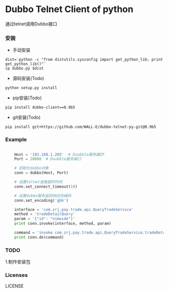 Dubbo Telnet Client of python
=====================================  
通过telnet调用Dubbo接口


### 安装
*  手动安装

```shell
dist=`python -c "from distutils.sysconfig import get_python_lib; print get_python_lib()"`
cp dubbo.py $dist
```

*  源码安装(Todo) 

```shell
python setup.py install
```

*  pip安装(Todo)  

```shell
pip install dubbo-client==0.9b5
```

*  git安装(Todo)  

```shell
pip install git+https://github.com/WALL-E/dubbo-telnet-py.git@0.9b5
```

### Example

```python

    Host = '192.168.1.203'  # Doubble服务器IP
    Port = 28008  # Doubble服务端口

    # 初始化dubbo对象
    conn = dubbo(Host, Port)

    # 设置telnet连接超时时间
    conn.set_connect_timeout(10)

    # 设置dubbo服务返回响应的编码
    conn.set_encoding('gbk')

    interface = 'com.zrj.pay.trade.api.QueryTradeService'
    method = 'tradeDetailQuery'
    param = '{"id": "nimeide"}'
    print conn.invoke(interface, method, param)

    command = 'invoke com.zrj.pay.trade.api.QueryTradeService.tradeDetailQuery({"id":"nimeide"})'
    print conn.do(command)
```

### TODO
1.制作安装包

### Licenses
LICENSE   
